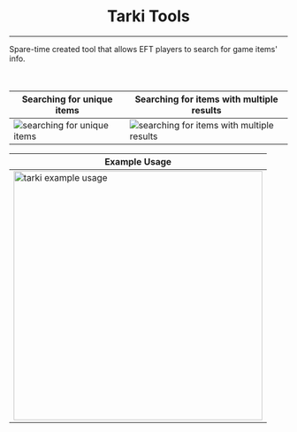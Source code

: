 <h1 align="center">Tarki Tools</h1>
<hr>
Spare-time created tool that allows EFT players to search for game items' info. <br/>
<br/>
<br/>

| Searching for unique items | Searching for items with multiple results | 
|---|---|
| <img alt="searching for unique items" src="https://media.discordapp.net/attachments/524311890302599191/934928915980484688/unknown.png"/> | <img alt="searching for items with multiple results" src="https://media.discordapp.net/attachments/524311890302599191/934929341563945040/unknown.png"> |

| Example Usage |
|---|
| <a target="_blank" href="https://gfycat.com/whimsicalsinglegoldeneye"> <img src="https://thumbs.gfycat.com/WhimsicalSingleGoldeneye-size_restricted.gif" width="450" alt="tarki example usage"> </a> |
